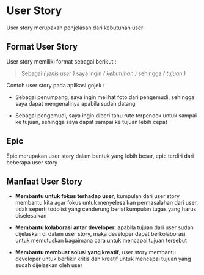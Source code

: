 # User Story

User story merupakan penjelasan dari kebutuhan user

## Format User Story

User story memiliki format sebagai berikut :

> Sebagai _( jenis user )_ saya ingin _( kebutuhan )_ sehingga _( tujuan )_

Contoh user story pada aplikasi gojek :

- Sebagai penumpang, saya ingin melihat foto dari pengemudi, sehingga saya dapat mengenalinya apabila sudah datang
  
- Sebagai pengemudi, saya ingin diberi tahu rute terpendek untuk sampai ke tujuan, sehingga saya dapat sampai ke tujuan lebih cepat

## Epic

Epic merupakan user story dalam bentuk yang lebih besar, epic terdiri dari beberapa user story

## Manfaat User Story

- **Membantu untuk fokus terhadap user**, kumpulan dari user story membantu kita agar fokus untuk menyelesaikan permasalahan dari user, tidak seperti todolist yang cenderung berisi kumpulan tugas yang harus diselesaikan

- **Membantu kolaborasi antar developer**, apabila tujuan dari user sudah dijelaskan di dalam user story, maka developer dapat berkolaborasi untuk memutuskan bagaimana cara untuk mencapai tujuan tersebut

- **Membantu membuat solusi yang kreatif**, user story membantu developer untuk berfikir kritis dan kreatif untuk mencapai tujuan yang sudah dijelaskan oleh user

